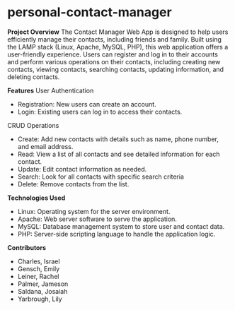 # personal-contact-manager
**Project Overview**
The Contact Manager Web App is designed to help users efficiently manage their contacts, including friends and family. Built using the LAMP stack (Linux, Apache, MySQL, PHP), this web application offers a user-friendly experience. Users can register and log in to their accounts and perform various operations on their contacts, including creating new contacts, viewing contacts, searching contacts, updating information, and deleting contacts.

**Features**
User Authentication
 - Registration: New users can create an account.
 - Login: Existing users can log in to access their contacts.

CRUD Operations
 - Create: Add new contacts with details such as name, phone number, and email address.
 - Read: View a list of all contacts and see detailed information for each contact.
 - Update: Edit contact information as needed.
 - Search: Look for all contacts with specific search criteria
 - Delete: Remove contacts from the list.

**Technologies Used**
 - Linux: Operating system for the server environment.
 - Apache: Web server software to serve the application.
 - MySQL: Database management system to store user and contact data.
 - PHP: Server-side scripting language to handle the application logic.

**Contributors**
 - Charles, Israel
 - Gensch, Emily
 - Leiner, Rachel
 - Palmer, Jameson
 - Saldana, Josaiah
 - Yarbrough, Lily